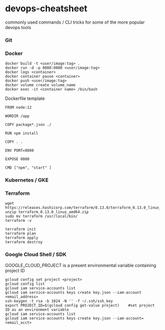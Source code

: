 # devops-cheatsheet

commonly used commands / CLI tricks for some of the more popular devops tools

<h3>Git</h3>

<h3>Docker</h3>

    docker build -t <user/image:tag> .
    docker run -d -p 8080:8080 <user/image:tag>
    docker logs <container>
    docker container pause <container>
    docker push <user/image:tag> 
    docker volume create volume_name
    docker exec -it <container name> /bin/bash

Dockerfile template
    
    FROM node:12

    WORDIR /app
    
    COPY package*.json ./
    
    RUN npm install 
    
    COPY . .
    
    ENV PORT=8080
    
    EXPOSE 8080
    
    CMD ["npm", "start" ]

</div>

<h3>Kubernetes / GKE</h3>

<h3>Terraform</h3>

    wget https://releases.hashicorp.com/terraform/0.13.0/terraform_0.13.0_linux_amd64.zip
    unzip terraform_0.13.0_linux_amd64.zip 
    sudo mv terraform /usr/local/bin/
    terraform -v
    
    terraform init
    terraform plan
    terraform apply
    terraform destroy
    

<h3>Google Cloud Shell / SDK</h3>
GOOGLE_CLOUD_PROJECT is a present environmental variable containing project ID
    
    gcloud config set project <project>
    gcloud config list
    gcloud iam service-accounts list 
    gcloud iam service-accounts keys create key.json --iam-account <email_address>
    ssh-keygen -t rsa -b 1024 -N '' -f ~/.ssh/ssh_key
    export PROJECT_ID=$(gcloud config get-value project)    #set project ID as an environment variable 
    gcloud iam service-accounts list
    gcloud iam service-accounts keys create key.json --iam-account=<email_acct>


    

